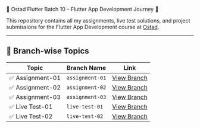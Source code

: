 📌 Ostad Flutter Batch 10 – Flutter App Development Journey 🚀

This repository contains all my assignments, live test solutions, and project submissions for the Flutter App Development course at [Ostad](https://ostad.app/).

---

## 📂 Branch-wise Topics

| Topic             | Branch Name            | Link                                                                 |
|------------------|------------------------|----------------------------------------------------------------------|
| ✅ Assignment-01 | `assignment-01`               | [View Branch](https://github.com/monir996/ostad_flutter_batch_10/tree/assignment-01) |
| ✅ Assignment-02 | `assignment-02`               | [View Branch](https://github.com/monir996/ostad_flutter_batch_10/tree/assignment-02) |
| ✅ Assignment-03 | `assignment-03`               | [View Branch](https://github.com/monir996/ostad_flutter_batch_10/tree/assignment-03) |
| ✅ Live Test-01 | `live-test-01`               | [View Branch](https://github.com/monir996/ostad_flutter_batch_10/tree/live-test-01) |
| ✅ Live Test-02 | `live-test-02`               | [View Branch](https://github.com/monir996/ostad_flutter_batch_10/tree/live-test-02) |


